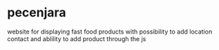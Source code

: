 # pecenjara
website for displaying fast food products with 
possibility to add location contact and ablility to add product through the js
